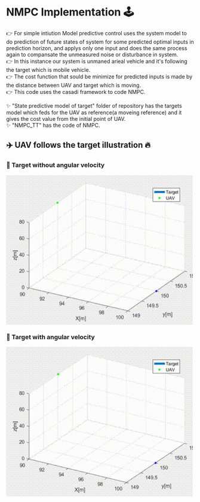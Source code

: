 # NMPC Implementation 🕹️     

👉 For simple intiution Model predictive control uses the system model to do prediction of future states of system for some predicted optimal inputs in prediction horizon, and applys only one input and does the same process again to compansate the unmeasured noise or disturbance in system.      
👉 In this instance our system is unmaned arieal vehicle and it's following the target which is mobile vehicle.       
👉 The cost function that sould be minimize for predicted inputs is made by the distance between UAV and target which is moving.   
👉 This code uses the casadi framework to code NMPC.

✨ "State predictive model of target" folder of repository has the targets model which feds for the UAV as reference(a moveing reference) and it gives the cost value from the initial point of UAV.      
✨ "NMPC_TT" has the code of NMPC.      

## ✈️ UAV follows the target illustration 🔥      

### 📌 Target without angular velocity        
<!--img height="40" width="40" src="https://github.com/devsonni/MPC-Implementation/blob/main/gif/Tracking1.gif"-->
<img align="middle" height="400" width="500" src="https://github.com/devsonni/MPC-Implementation/blob/main/gif/Tracking1.gif">           


### 📌 Target with angular velocity                       
<!--img height="40" width="40" src="https://github.com/devsonni/MPC-Implementation/blob/main/gif/Tracking5.gif"-->
<img align="left" height="400" width="500" src="https://github.com/devsonni/MPC-Implementation/blob/main/gif/Tracking5.gif"> 
